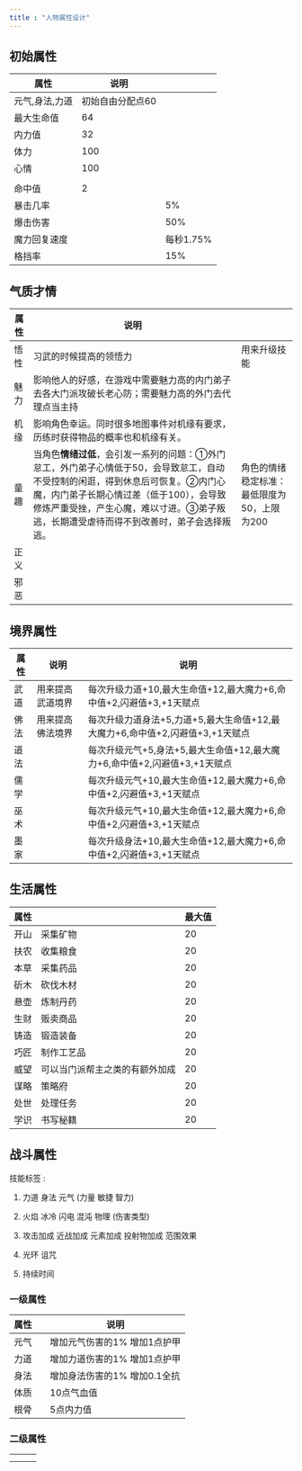 ```yaml
---
title : "人物属性设计"
---
```


## 初始属性

|属性|说明||
|-|-|-|
|元气,身法,力道|初始自由分配点60||
|最大生命值|64||
|内力值|32||
|体力|100||
|心情|100||
||||
|命中值|2||
|暴击几率||5%|
|爆击伤害||50%|
|魔力回复速度||每秒1.75%|
|格挡率||15%|

## 气质才情

|属性|说明||
|-|-|-|
|悟性|习武的时候提高的领悟力|用来升级技能|
|魅力|影响他人的好感，在游戏中需要魅力高的内门弟子去各大门派攻破长老心防；需要魅力高的外门去代理点当主持||
|机缘|影响角色幸运。同时很多地图事件对机缘有要求，历练时获得物品的概率也和机缘有关。||
|童趣|当角色**情绪过低**，会引发一系列的问题：①外门怠工，外门弟子心情低于50，会导致怠工，自动不受控制的闲逛，得到休息后可恢复。②内门心魔，内门弟子长期心情过差（低于100），会导致修炼严重受挫，产生心魔，难以寸进。③弟子叛逃，长期遭受虐待而得不到改善时，弟子会选择叛逃。|角色的情绪稳定标准：最低限度为50，上限为200|
|正义|||
|邪恶|||

## 境界属性

|属性|说明|说明|
|-|-|-|
|武道|用来提高武道境界|每次升级力道+10,最大生命值+12,最大魔力+6,命中值+2,闪避值+3,+1天赋点|
|佛法|用来提高佛法境界|每次升级力道身法+5,力道+5,最大生命值+12,最大魔力+6,命中值+2,闪避值+3,+1天赋点|
|道法||每次升级元气+5,身法+5,最大生命值+12,最大魔力+6,命中值+2,闪避值+3,+1天赋点|
|儒学||每次升级元气+10,最大生命值+12,最大魔力+6,命中值+2,闪避值+3,+1天赋点|
|巫术||每次升级元气+10,最大生命值+12,最大魔力+6,命中值+2,闪避值+3,+1天赋点|
|墨家||每次升级身法+10,最大生命值+12,最大魔力+6,命中值+2,闪避值+3,+1天赋点|

## 生活属性

|属性||最大值|
|-|-|-|
|开山|采集矿物|20|
|扶农|收集粮食|20|
|本草|采集药品|20|
|斫木|砍伐木材|20|
|悬壶|炼制丹药|20|
|生财|贩卖商品|20|
|铸造|锻造装备|20|
|巧匠|制作工艺品|20|
|威望|可以当门派帮主之类的有额外加成|20|
|谋略|策略府|20|
|处世|处理任务|20|
|学识|书写秘籍|20|

## 战斗属性

技能标签 :

1. 力道 身法 元气  (力量 敏捷 智力)

2. 火焰 冰冷 闪电 混沌  物理  (伤害类型)

3. 攻击加成  近战加成    元素加成   投射物加成 范围效果

4. 光环   诅咒

5. 持续时间

### 一级属性

|属性||说明|
|-|-|-|
|元气||增加元气伤害的1%   增加1点护甲|
|力道||增加力道伤害的1%   增加1点护甲|
|身法||增加身法伤害的1%   增加0.1全抗|
|体质||10点气血值|
|根骨||5点内力值|

### 二级属性

||||
|-|-|-|
||||
||||
